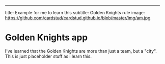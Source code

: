 ---
title: Example for me to learn this
subtitle: Golden Knights rule
image: https://github.com/cardstud/cardstud.github.io/blob/master/img/am.jpg

# Golden Knights app

I've learned that the Golden Knights are more than just a team, but a "city". This is just placeholder stuff as i learn this.
